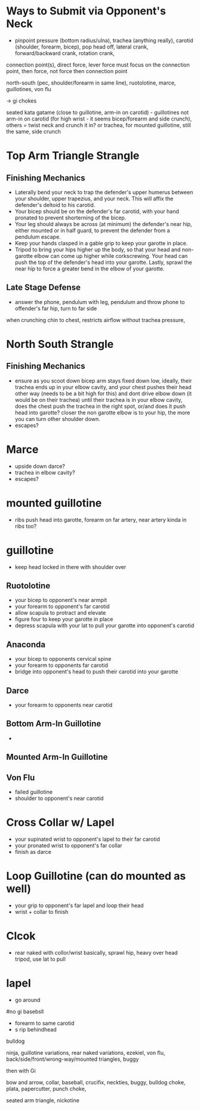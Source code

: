 # Ways to Submit via Opponent's Neck
- pinpoint pressure (bottom radius/ulna), trachea (anything really), carotid (shoulder, forearm, bicep), pop head off, lateral crank, forward/backward crank, rotation crank,

connection point(s), direct force, lever force
must focus on the connection point, then force, not force then connection point


north-south (pec, shoulder/forearm in same line), ruotolotine, marce, guillotines, von flu

-> gi chokes


seated kata gatame (close to guillotine, arm-in on carotid) - guillotines not arm-in on carotid (for high wrist - it seems bicep/forearm and side crunch), others = twist neck and crunch it in? or trachea, for mounted guillotine, still the same, side crunch






# Top Arm Triangle Strangle
## Finishing Mechanics
- Laterally bend your neck to trap the defender's upper humerus between your shoulder, upper trapezius,  and your neck. This will affix the defender's deltoid to his carotid.
- Your bicep should be on the defender's far carotid, with your hand pronated to prevent shorterning of the bicep.
- Your leg should always be across (at minimum) the defender's near hip, either mounted or in half guard, to prevent the defender from a pendulum escape.
- Keep your hands clasped in a gable grip to keep your garotte in place.
- Tripod to bring your hips higher up the body, so that your head and non-garotte elbow can come up higher while corkscrewing. Your head can push the top of the defender's head into your garotte. Lastly, sprawl the near hip to force a greater bend in the elbow of your garotte. 
## Late Stage Defense
- answer the phone, pendulum with leg, pendulum and throw phone to offender's far hip, turn to far side

when crunching chin to chest, restricts airflow without trachea pressure,

# North South Strangle
## Finishing Mechanics
- ensure as you scoot down bicep arm stays fixed down low, ideally, their trachea ends up in your elbow cavity, and your chest pushes their head other way (needs to be a bit high for this) and dont drive elbow down (it would be on their trachea) until their trachea is in your elbow cavity, does the chest push the trachea in the right spot, or/and does it push head into garotte? closer the non garotte elbow is to your hip, the more you can turn other shoulder down.
- escapes? 

# Marce
- upside down darce?
- trachea in elbow cavity?
- escapes?

# mounted guillotine
- ribs push head into garotte, forearm on far artery, near artery kinda in ribs too?

# guillotine
- keep head locked in there with shoulder over


## Ruotolotine 
- your bicep to opponent's near armpit
- your forearm to opponent's far carotid
- allow scapula to protract and elevate
- figure four to keep your garotte in place
- depress scapula with your lat to pull your garotte into opponent's carotid

## Anaconda
- your bicep to opponents cervical spine
- your forearm to opponents far carotid
- bridge into opponent's head to push their carotid into your garotte

## Darce
- your forearm to opponents near carotid

## Bottom Arm-In Guillotine
- 

## Mounted Arm-In Guillotine


## Von Flu 
- failed guillotine
- shoulder to opponent's near carotid

# Cross Collar w/ Lapel
- your supinated wrist to opponent's lapel to their far carotid
- your pronated wrist to opponent's far collar
- finish as darce

# Loop Guillotine (can do mounted as well)
- your grip to opponent's far lapel and loop their head
- wrist + collar to finish

# Clcok
- rear naked with collor/wrist basically, sprawl hip, heavy over head tripod, use lat to pull

# lapel 
- go around

#no gi basebsll
- forearm to same carotid
- s rip behindhead

bulldog

ninja, guillotine variations, rear naked variations, ezekiel, von flu, back/side/front/wrong-way/mounted triangles, buggy

then with Gi

bow and arrow, collar, baseball, crucifix, neckties, buggy, bulldog choke, plata, papercutter, punch choke, 

seated arm triangle, nickotine










